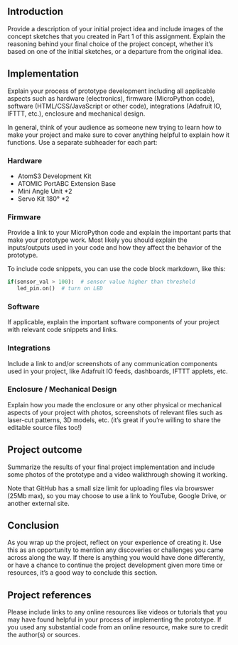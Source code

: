 ## Introduction   

Provide a description of your initial project idea and include images of the concept sketches that you created in Part 1 of this assignment.  Explain the reasoning behind your final choice of the project concept, whether it’s based on one of the initial sketches, or a departure from the original idea.  

## Implementation   

Explain your process of prototype development including all applicable aspects such as hardware (electronics), firmware (MicroPython code), software (HTML/CSS/JavaScript or other code), integrations (Adafruit IO, IFTTT, etc.), enclosure and mechanical design.  

In general, think of your audience as someone new trying to learn how to make your project and make sure to cover anything helpful to explain how it functions.  Use a separate subheader for each part:

### Hardware

* AtomS3 Development Kit 
* ATOMIC PortABC Extension Base   
* Mini Angle Unit *2
* Servo Kit 180° *2


### Firmware   

Provide a link to your MicroPython code and explain the important parts that make your prototype work.  Most likely you should explain the inputs/outputs used in your code and how they affect the behavior of the prototype.

To include code snippets, you can use the code block markdown, like this:

``` Python  
if(sensor_val > 100):  # sensor value higher than threshold
   led_pin.on()  # turn on LED
```

### Software   

If applicable, explain the important software components of your project with relevant code snippets and links.  

### Integrations   

Include a link to and/or screenshots of any communication components used in your project, like Adafruit IO feeds, dashboards, IFTTT applets, etc.  

### Enclosure / Mechanical Design   

Explain how you made the enclosure or any other physical or mechanical aspects of your project with photos, screenshots of relevant files such as laser-cut patterns, 3D models, etc. (it’s great if you’re willing to share the editable source files too!)

## Project outcome  

Summarize the results of your final project implementation and include some photos of the prototype and a video walkthrough showing it working.  

Note that GitHub has a small size limit for uploading files via browswer (25Mb max), so you may choose to use a link to YouTube, Google Drive, or another external site.

## Conclusion  

As you wrap up the project, reflect on your experience of creating it.  Use this as an opportunity to mention any discoveries or challenges you came across along the way.  If there is anything you would have done differently, or have a chance to continue the project development given more time or resources, it’s a good way to conclude this section.

## Project references  

Please include links to any online resources like videos or tutorials that you may have found helpful in your process of implementing the prototype. If you used any substantial code from an online resource, make sure to credit the author(s) or sources.  
